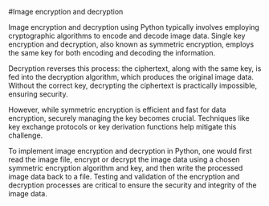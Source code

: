 #Image encryption and decryption

Image encryption and decryption using Python typically involves employing cryptographic algorithms to encode and decode image data. Single key encryption and decryption, also known as symmetric encryption, employs the same key for both encoding and decoding the information.

Decryption reverses this process: the ciphertext, along with the same key, is fed into the decryption algorithm, which produces the original image data. Without the correct key, decrypting the ciphertext is practically impossible, ensuring security.

However, while symmetric encryption is efficient and fast for data encryption, securely managing the key becomes crucial. Techniques like key exchange protocols or key derivation functions help mitigate this challenge.

To implement image encryption and decryption in Python, one would first read the image file, encrypt or decrypt the image data using a chosen symmetric encryption algorithm and key, and then write the processed image data back to a file. Testing and validation of the encryption and decryption processes are critical to ensure the security and integrity of the image data.
